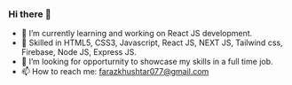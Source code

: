 ### Hi there 👋

- 🔭 I’m currently learning and working on React JS development.
- 👯 Skilled in HTML5, CSS3, Javascript, React JS, NEXT JS, Tailwind css, Firebase, Node JS, Express JS.
- 🤔 I’m looking for opporturnity to showcase my skills in a full time job.
- 📫 How to reach me: farazkhushtar077@gmail.com

<!--
**khushtar-faraz/khushtar-faraz** is a ✨ _special_ ✨ repository because its `README.md` (this file) appears on your GitHub profile.

Here are some ideas to get you started:

- 🔭 I’m currently learning and working on React JS development.
- 👯 Skilled in html5, CSS3, Javascript, React JS, Tailwind css, Firebase, Node JS, Express JS.
- 🤔 I’m looking for opporturnity to showcase my skills in a full time job.
- 📫 How to reach me: farazkhushtar47@gmail.com

-->

